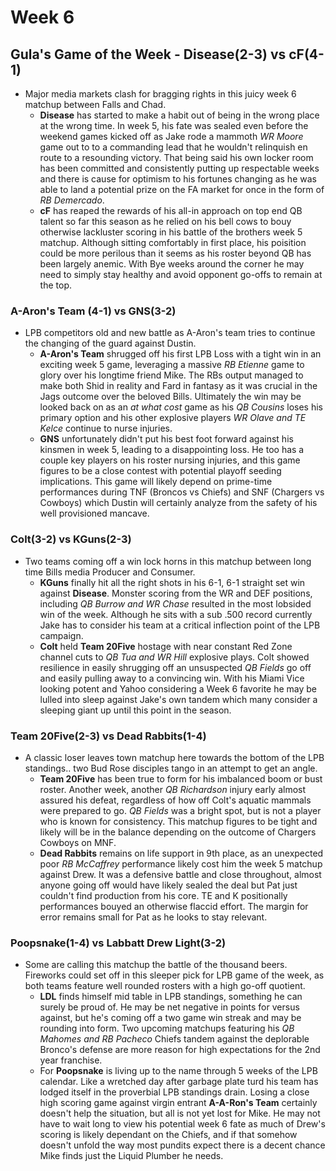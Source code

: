 # Week 6

## Gula's Game of the Week - Disease(2-3) vs cF(4-1)
- Major media markets clash for bragging rights in this juicy week 6 matchup between Falls and Chad.
    - **Disease** has started to make a habit out of being in the wrong place at the wrong time.  In week 5, his fate was sealed even before the weekend games kicked off as Jake rode a mammoth *WR Moore* game out to to a commanding lead that he wouldn't relinquish en route to a resounding victory.  That being said his own locker room has been committed and consistently putting up respectable weeks and there is cause for optimism to his fortunes changing as he was able to land a potential prize on the FA market for once in the form of *RB Demercado*.
    - **cF** has reaped the rewards of his all-in approach on top end QB talent so far this season as he relied on his bell cows to bouy otherwise lackluster scoring in his battle of the brothers week 5 matchup.  Although sitting comfortably in first place, his poisition could be more perilous than it seems as his roster beyond QB has been largely anemic.  With Bye weeks around the corner he may need to simply stay healthy and avoid opponent go-offs to remain at the top.


### A-Aron's Team (4-1) vs GNS(3-2)
- LPB competitors old and new battle as A-Aron's team tries to continue the changing of the guard against Dustin.
    - **A-Aron's Team** shrugged off his first LPB Loss with a tight win in an exciting week 5 game, leveraging a massive *RB Etienne* game to glory over his longtime friend Mike.  The RBs output managed to make both Shid in reality and Fard in fantasy as it was crucial in the Jags outcome over the beloved Bills.  Ultimately the win may be looked back on as an *at what cost* game as his *QB Cousins* loses his primary option and his other explosive players *WR Olave and TE Kelce* continue to nurse injuries.
    - **GNS** unfortunately didn't put his best foot forward against his kinsmen in week 5, leading to a disappointing loss.  He too has a couple key players on his roster nursing injuries, and this game figures to be a close contest with potential playoff seeding implications.  This game will likely depend on prime-time performances during TNF (Broncos vs Chiefs) and SNF (Chargers vs Cowboys) which Dustin will certainly analyze from the safety of his well provisioned mancave.
  
### Colt(3-2) vs KGuns(2-3)
- Two teams coming off a win lock horns in this matchup between long time Bills media Producer and Consumer.
    - **KGuns** finally hit all the right shots in his 6-1, 6-1 straight set win against **Disease**.  Monster scoring from the WR and DEF positions, including *QB Burrow and WR Chase* resulted in the most lobsided win of the week.  Although he sits with a sub .500 record currently Jake has to consider his team at a critical inflection point of the LPB campaign.
    - **Colt** held **Team 20Five** hostage with near constant Red Zone channel cuts to *QB Tua and WR Hill* explosive plays.  Colt showed resilience in easily shrugging off an unsuspected *QB Fields* go off and easily pulling away to a convincing win.  With his Miami Vice looking potent and Yahoo considering a Week 6 favorite he may be lulled into sleep against Jake's own tandem which many consider a sleeping giant up until this point in the season.

### Team 20Five(2-3) vs Dead Rabbits(1-4)
- A classic loser leaves town matchup here towards the bottom of the LPB standings.. two Bud Rose disciples tango in an attempt to get an angle.
    - **Team 20Five** has been true to form for his imbalanced boom or bust roster.  Another week, another *QB Richardson* injury early almost assured his defeat, regardless of how off Colt's aquatic mammals were prepared to go.  *QB Fields* was a bright spot, but is not a player who is known for consistency.  This matchup figures to be tight and likely will be in the balance depending on the outcome of Chargers Cowboys on MNF.
    - **Dead Rabbits** remains on life support in 9th place, as an unexpected poor *RB McCaffrey* performance likely cost him the week 5 matchup against Drew.  It was a defensive battle and close throughout, almost anyone going off would have likely sealed the deal but Pat just couldn't find production from his core.  TE and K positionally performances bouyed an otherwise flaccid effort.  The margin for error remains small for Pat as he looks to stay relevant.

### Poopsnake(1-4) vs Labbatt Drew Light(3-2)
- Some are calling this matchup the battle of the thousand beers.  Fireworks could set off in this sleeper pick for LPB game of the week, as both teams feature well rounded rosters with a high go-off quotient.
    - **LDL** finds himself mid table in LPB standings, something he can surely be proud of.  He may be net negative in points for versus against, but he's coming off a two game win streak and may be rounding into form.  Two upcoming matchups featuring his *QB Mahomes and RB Pacheco* Chiefs tandem against the deplorable Bronco's defense are more reason for high expectations for the 2nd year franchise.
    - For **Poopsnake** is living up to the name through 5 weeks of the LPB calendar.  Like a wretched day after garbage plate turd his team has lodged itself in the proverbial LPB standings drain.  Losing a close high scoring game against virgin entrant **A-A-Ron's Team** certainly doesn't help the situation, but all is not yet lost for Mike.  He may not have to wait long to view his potential week 6 fate as much of Drew's scoring is likely dependant on the Chiefs, and if that somehow doesn't unfold the way most pundits expect there is a decent chance Mike finds just the Liquid Plumber he needs.
